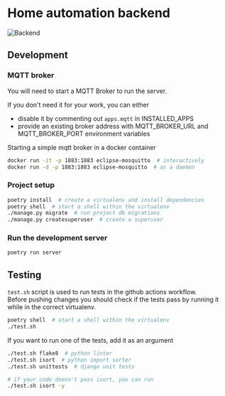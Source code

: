 # Home automation backend
![Backend](https://github.com/owocowe-piatki/home-automation/workflows/Backend/badge.svg)

## Development


### MQTT broker
You will need to start a MQTT Broker to run the server.  

If you don't need it for your work, you can either
- disable it by commenting out `apps.mqtt` in INSTALLED_APPS  
- provide an existing broker address with MQTT_BROKER_URL and MQTT_BROKER_PORT environment variables

Starting a simple mqtt broker in a docker container  

```sh
docker run -it -p 1883:1883 eclipse-mosquitto  # interactively
docker run -d -p 1883:1883 eclipse-mosquitto  # as a daemon
```

### Project setup
```sh
poetry install  # create a virtualenv and install dependencies
poetry shell  # start a shell within the virtualenv
./manage.py migrate  # run project db migrations
./manage.py createsuperuser  # create a superuser
```

### Run the development server
```sh
poetry run server
```


## Testing
`test.sh` script is used to run tests in the github actions workflow.  
Before pushing changes you should check if the tests pass by running it while in the correct virtualenv.
```sh
poetry shell  # start a shell within the virtualenv
./test.sh
```

If you want to run one of the tests, add it as an argument
```sh
./test.sh flake8  # python linter
./test.sh isort  # python import sorter
./test.sh unittests  # django unit tests

# if your code doesn't pass isort, you can run
./test.sh isort -y
```